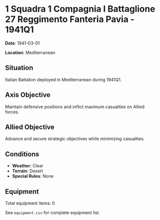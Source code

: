 # 1 Squadra 1 Compagnia I Battaglione 27 Reggimento Fanteria Pavia - 1941Q1

**Date**: 1941-03-01

**Location**: Mediterranean

## Situation

Italian Battalion deployed in Mediterranean during 1941Q1.

## Axis Objective

Maintain defensive positions and inflict maximum casualties on Allied forces.

## Allied Objective

Advance and secure strategic objectives while minimizing casualties.

## Conditions

- **Weather**: Clear
- **Terrain**: Desert
- **Special Rules**: None

## Equipment

Total equipment items: 0

See `equipment.csv` for complete equipment list.
